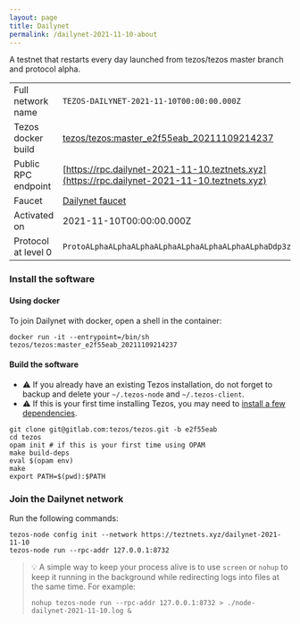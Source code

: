```yaml
---
layout: page
title: Dailynet
permalink: /dailynet-2021-11-10-about
---
```


A testnet that restarts every day launched from tezos/tezos master branch and protocol alpha.

| | |
|-------|---------------------|
| Full network name | `TEZOS-DAILYNET-2021-11-10T00:00:00.000Z` |
| Tezos docker build | [tezos/tezos:master_e2f55eab_20211109214237](https://hub.docker.com/r/tezos/tezos/tags?page=1&ordering=last_updated&name=master_e2f55eab_20211109214237) |
| Public RPC endpoint | [https://rpc.dailynet-2021-11-10.teztnets.xyz](https://rpc.dailynet-2021-11-10.teztnets.xyz) |
| Faucet | [Dailynet faucet](https://teztnets.xyz/dailynet-2021-11-10-faucet) |
| Activated on | 2021-11-10T00:00:00.000Z |
| Protocol at level 0 |  `ProtoALphaALphaALphaALphaALphaALphaALphaALphaDdp3zK` |




### Install the software

#### Using docker

To join Dailynet with docker, open a shell in the container:

```
docker run -it --entrypoint=/bin/sh tezos/tezos:master_e2f55eab_20211109214237
```

#### Build the software


- ⚠️  If you already have an existing Tezos installation, do not forget to backup and delete your `~/.tezos-node` and `~/.tezos-client`.
- ⚠️  If this is your first time installing Tezos, you may need to [install a few dependencies](https://tezos.gitlab.io/introduction/howtoget.html#setting-up-the-development-environment-from-scratch).

```
git clone git@gitlab.com:tezos/tezos.git -b e2f55eab
cd tezos
opam init # if this is your first time using OPAM
make build-deps
eval $(opam env)
make
export PATH=$(pwd):$PATH
```

### Join the Dailynet network

Run the following commands:

```
tezos-node config init --network https://teztnets.xyz/dailynet-2021-11-10
tezos-node run --rpc-addr 127.0.0.1:8732
```

> 💡 A simple way to keep your process alive is to use `screen` or `nohup` to keep it running in the background while redirecting logs into files at the same time. For example:
>
> ```bash=13
> nohup tezos-node run --rpc-addr 127.0.0.1:8732 > ./node-dailynet-2021-11-10.log &
> ```


